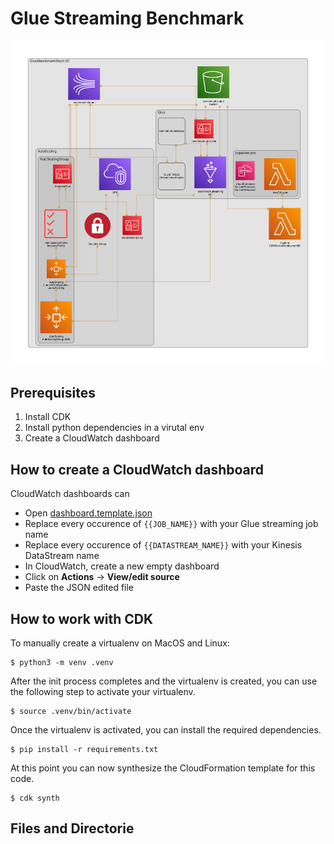
# Glue Streaming Benchmark

![CDK diagram](/docs/diagram.png)

## Prerequisites
1. Install CDK
2. Install python dependencies in a virutal env
3. Create a CloudWatch dashboard



## How to create a CloudWatch dashboard

CloudWatch dashboards can 

- Open [dashboard.template.json](dashboard.template.json)
- Replace every occurence of `{{JOB_NAME}}` with your Glue streaming job name
- Replace every occurence of `{{DATASTREAM_NAME}}` with your Kinesis DataStream name
- In CloudWatch, create a new empty dashboard
- Click on **Actions** -> **View/edit source**
- Paste the JSON edited file 


## How to work with CDK

To manually create a virtualenv on MacOS and Linux:

```
$ python3 -m venv .venv
```

After the init process completes and the virtualenv is created, you can use the following
step to activate your virtualenv.

```
$ source .venv/bin/activate
```

Once the virtualenv is activated, you can install the required dependencies.

```
$ pip install -r requirements.txt
```

At this point you can now synthesize the CloudFormation template for this code.

```
$ cdk synth
```

## Files and Directorie